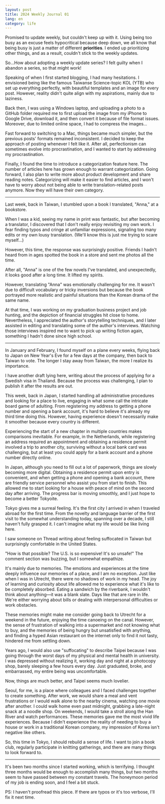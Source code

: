 ```yaml
---
layout: post
title: 2024 Weekly Journal 01
lang: en
category: life
---
```


Promised to update weekly, but couldn't keep up with it. Using being too busy as an excuse feels hypocritical because deep down, we all know that being busy is just a matter of different **priorities**. I ended up prioritizing other things, and as a result, couldn't stick to the weekly updates.

So...How about adopting a weekly update series? I felt guilty when I abandon a series, so that might work!

Speaking of when I first started blogging, I had many hesitations. I envisioned being like the famous Taiwanse Science-topic KOL (YTB) who set up everything perfectly, with beautiful templates and an image for every post. However, reality didn't quite align with my aspirations, mainly due to laziness.

Back then, I was using a Windows laptop, and uploading a photo to a GitHub folder required me to first upload the image from my iPhone to Google Drive, download it, and then convert it because of file format issues. Moreover, due to limited online space, I had to compress the images... 

Fast forward to switching to a Mac, things became much simpler, but the previous posts' formats remained inconsistent. I decided to keep the approach of posting whenever I felt like it. After all, perfectionism can sometimes evolve into procrastination, and I wanted to start by addressing my procrastination.

Finally, I found the time to introduce a categorization feature here. The number of articles here has grown enough to warrant categorization. Going forward, I also plan to write more about product development and share reading notes. Categorizing will make it easier to find articles, and I won't have to worry about not being able to write translation-related posts anymore. Now they will have their own category.

---

Last week, back in Taiwan, I stumbled upon a book I translated, "Anna," at a bookstore. 

When I was a kid, seeing my name in print was fantastic, but after becoming a translator, I discovered that I don't really enjoy revisiting my own work. I fear finding typos and cringe at unfamiliar expressions, signaling too many edits or my own lousy translation. (We'll know this is just me trying to scare myself...) 

However, this time, the response was surprisingly positive. Friends I hadn't heard from in ages spotted the book in a store and sent me photos all the time.

After all, "Anna" is one of the few novels I've translated, and unexpectedly, it looks good after a long time. It lifted my spirits.

However, translating "Anna" was emotionally challenging for me. It wasn't due to difficult vocabulary or tricky inversions but because the book portrayed more realistic and painful situations than the Korean drama of the same name. 

At that time, I was working on my graduation business project and job hunting, and the depiction of financial struggles hit close to home. Nevertheless, I appreciated the author's storytelling techniques, and I later assisted in editing and translating some of the author's interviews. Watching those interviews inspired me to want to pick up writing fiction again, something I hadn't done since high school.

---

In January and February, I found myself on a plane every weeks, flying back to Japan on New Year's Eve for a few days at the company, then back to Taiwan to vote. The longer I stay away from Taiwan, the more I realize its importance. 

I have another draft lying here, writing about the process of applying for a Swedish visa in Thailand. Because the process was challenging, I plan to publish it after the results are out.

This week, back in Japan, I started handling all administrative procedures and looking for a place to live, engaging in what some call the intricate board game of adulting. From registering my address to getting a phone number and opening a bank account, it's hard to believe it's already my third time doing this. However, having experience doesn't necessarily make it smoother because every country is different.

Experiencing the start of a new chapter in multiple countries makes comparisons inevitable. For example, in the Netherlands, while registering an address required an appointment and obtaining a residence permit involved a trip to another city, surviving without a local bank card was challenging, but at least you could apply for a bank account and a phone number directly online.

In Japan, although you need to fill out a lot of paperwork, things are slowly becoming more digital. Obtaining a residence permit upon entry is convenient, and when getting a phone and opening a bank account, there are friendly service personnel who assist you from start to finish. This allowed me to start looking for a house with peace of mind on the second day after arriving. The progress bar is moving smoothly, and I just hope to become a better Tokyoite.




Tokyo gives me a surreal feeling. It's the first city I arrived in when I traveled abroad for the first time. From the novelty and language barrier of the first visit to the somewhat understanding today, spanning over a decade, I still haven't fully grasped it. I can't imagine what my life would be like living here.

I saw someone on Thread writing about feeling suffocated in Taiwan but surprisingly comfortable in the United States. 

"How is that possible? The U.S. is so expensive! It's so unsafe!" The comment section was buzzing, but I somewhat empathize.

It's mainly due to memories. The emotions and experiences at the time deeply influence our memories of a place, and I am no exception. Just like when I was in Utrecht, there were no shadows of work in my head. The joy of learning and curiosity about life allowed me to experience what it's like to be completely absorbed. Eating a sandwich by the riverbank, I wouldn't think about anything—it was a blank slate. Days like that are rare in life. We're either worrying about bills or dealing with interpersonal difficulties or work obstacles.

These memories might make me consider going back to Utrecht for a weekend in the future, enjoying the time canoeing on the canal. However, the sense of frustration of walking into a supermarket and not knowing what to buy, and the memories of being hungry but unsatisfied with anything, and finding a hyped Asian restaurant on the internet only to find it not tasty, hindered me from settling down.

Years ago, I would also use "suffocating" to describe Taipei because I was going through the worst days of my physical and mental health in university. I was depressed without realizing it, working day and night at a photocopy shop, barely sleeping a few hours every day. Just graduated, broke, and embarrassed, my entire being was uncomfortable.

Now, things are much better, and Taipei seems much lovelier.



Seoul, for me, is a place where colleagues and I faced challenges together to create something. After work, we would share a meal and vent frustrations or I would walk alone to the nearby cinema, watching one movie after another. I could walk home even past midnight, grabbing a late-night snack at a noodle shop. On weekends, I would take a stroll along the Han River and watch performances. These memories gave me the most vivid life experiences. Because I didn't experience the reality of needing to buy a house or work in a traditional Korean company, my impression of Korea isn't negative like others.

So, this time in Tokyo, I should rebuild a sense of life. I want to join a book club, regularly participate in knitting gatherings, and there are many things to look forward to.

---

It's been two months since I started working, which is terrifying. I thought three months would be enough to accomplish many things, but two months seem to have passed between my constant travels. The honeymoon period of my job is ending soon, and I feel a bit stuck.

PS: I haven't proofread this piece. If there are typos or it's too verbose, I'll fix it next time.



